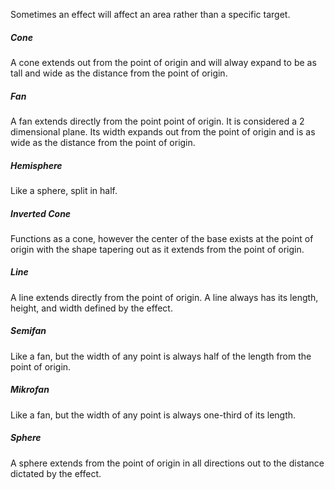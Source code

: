 Sometimes an effect will affect an area rather than a specific target.

##### Cone
A cone extends out from the point of origin and will alway expand to be as tall and wide as the distance from the point of origin.

##### Fan
A fan extends directly from the point point of origin. It is considered a 2 dimensional plane. Its width expands out from the point of origin and is as wide as the distance from the point of origin.

##### Hemisphere
Like a sphere, split in half.

##### Inverted Cone
Functions as a cone, however the center of the base exists at the point of origin with the shape tapering out as it extends from the point of origin.

##### Line
A line extends directly from the point of origin. A line always has its length, height, and width defined by the effect.

##### Semifan
Like a fan, but the width of any point is always half of the length from the point of origin.

##### Mikrofan
Like a fan, but the width of any point is always one-third of its length.

##### Sphere
A sphere extends from the point of origin in all directions out to the distance dictated by the effect.
